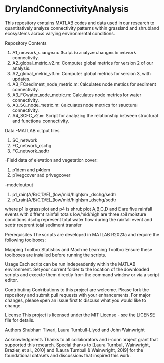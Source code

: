 # DrylandConnectivityAnalysis
This repository contains MATLAB codes and data used in our research to quantitatively analyze connectivity patterns within grassland and shrubland ecosystems across varying environmental conditions.

Repository Contents
1. A1_network_change.m: Script to analyze changes in network connectivity.
2. A2_global_metric_v2.m: Computes global metrics for version 2 of our analysis.
3. A2_global_metric_v3.m: Computes global metrics for version 3, with updates.
4. A3_FCsediment_node_metric.m: Calculates node metrics for sediment connectivity.
5. A3_FCwater_node_metric.m: Calculates node metrics for water connectivity.
6. A3_SC_node_metric.m: Calculates node metrics for structural connectivity.
7. A4_SCFC_v2.m: Script for analyzing the relationship between structural and functional connectivity.

Data
-MATLAB output files
1. SC_network
2. FC_network_dschg
3. FC_network_sedtr

-Field data of elevation and vegetation cover:
1. p1dem and p4dem
2. p1vegcover and p4vegcover

-modeloutput
1. p1_rain(A/B/C/D/E)_(low/mid/high)sm _dschg/sedtr
2. p1_rain(A/B/C/D/E)_(low/mid/high)sm _dschg/sedtr

where p1 is grass plot and p4 is shrub plot
A,B,C,D and E are five rainfall events with differnt rainfall totals
low/mid/high are three soil moisture conditions
dschg represent total water flow during the rainfall event and sedtr reeprent total sediment transfer.


Prerequisites
The scripts are developed in MATLAB R2023a and require the following toolboxes:

Mapping Toolbox
Statistics and Machine Learning Toolbox
Ensure these toolboxes are installed before running the scripts.

Usage
Each script can be run independently within the MATLAB environment. Set your current folder to the location of the downloaded scripts and execute them directly from the command window or via a script editor.

Contributing
Contributions to this project are welcome. Please fork the repository and submit pull requests with your enhancements. For major changes, please open an issue first to discuss what you would like to change.

License
This project is licensed under the MIT License - see the LICENSE file for details.

Authors
Shubham Tiwari, Laura Turnbull-Llyod and John Wainwright

Acknowledgments
Thanks to all collaborators and i-conn project grant that supported this research.
Special thanks to [Laura Turnbull, Wainwright, Brazier, et al., 2010] and [Laura Turnbull & Wainwright, 2019] for the foundational datasets and discussions that inspired this work.
